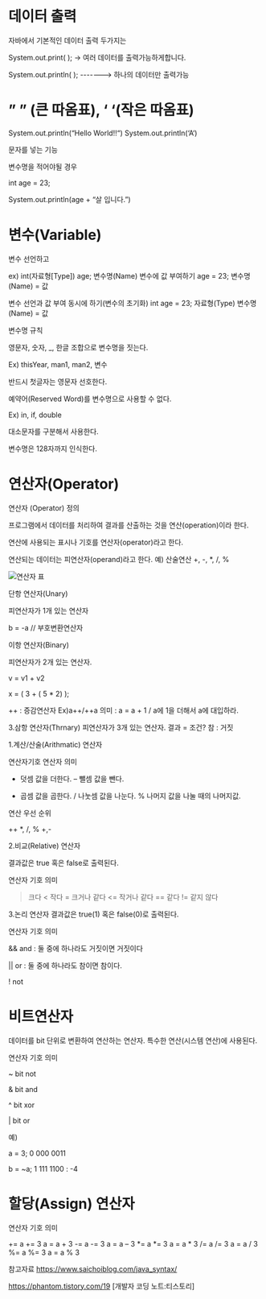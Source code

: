 데이터 출력
=====

자바에서 기본적인 데이터 출력 두가지는

System.out.print(         );  -> 여러 데이터를 출력가능하게합니다.

System.out.println(         );  -------> 하나의 데이터만 출력가능

”   ” (큰 따옴표), ‘   ‘(작은 따옴표)
==========

System.out.println(“Hello World!!“)
System.out.println(‘A‘)


문자를 넣는 기능

변수명을 적어야될 경우

int age = 23;

System.out.println(age + “살 입니다.”)

변수(Variable)
======

변수 선언하고 

ex) int(자료형[Type])  age; 변수명(Name)
변수에 값 부여하기
 age       =    23;
변수명(Name)  =    값


변수 선언과 값 부여 동시에 하기(변수의 초기화)
int age  =      23;
자료형(Type)   변수명(Name)  =   값

변수명 규칙

영문자, 숫자, _, 한글 조합으로 변수명을 짓는다.

Ex) thisYear, man1, man2, 변수

반드시 첫글자는 영문자 선호한다.

예약어(Reserved Word)를 변수명으로 사용할 수 없다.

Ex) in, if, double

대소문자를 구분해서 사용한다.

변수명은 128자까지 인식한다.

연산자(Operator)
=====

연산자 (Operator) 정의


프로그램에서 데이터를 처리하여 결과를 산출하는 것을 연산(operation)이라 한다.

연산에 사용되는 표시나 기호를 연산자(operator)라고 한다.

연산되는 데이터는 피연산자(operand)라고 한다. 예) 산술연산 +, -, *, /, %

![연산자 표](https://user-images.githubusercontent.com/100178951/183902378-450c4bd1-7806-407b-aa75-b74920d8cd06.jpg)




단항 연산자(Unary)

피연산자가 1개 있는 연산자

b = -a // 부호변환연산자


이항 연산자(Binary)

피연산자가 2개 있는 연산자.

v = v1 + v2

x = ( 3 + ( 5 * 2) );

++ : 증감연산자
Ex)a++/++a
의미 : a = a + 1 / a에 1을 더해서 a에 대입하라.

3.삼항 연산자(Thrnary)
피연산자가 3개 있는 연산자.
결과 = 조건? 참 : 거짓

1.계산/산술(Arithmatic) 연산자

연산자기호	연산자	의미

+	덧셈	값을 더한다.
–	뺄셈	값을 뺀다.
*	곱셈	값을 곱한다.
/	나눗셈	값을 나눈다.
%	나머지	값을 나눌 때의 나머지값.


연산 우선 순위

++  *, /, %  +,-

2.비교(Relative) 연산자

결과값은 true 혹은 false로 출력된다.

연산자 기호	의미

>	크다
<	작다
>=	크거나 같다
<=	작거나 같다
==	같다
!=	같지 않다

3.논리 연산자
결과값은 true(1) 혹은 false(0)로 출력된다.

연산자 기호	의미


&&	and  : 둘 중에 하나라도 거짓이면 거짓이다


||	or : 둘 중에 하나라도 참이면 참이다.


!	not





비트연산자
=====

데이터를 bit 단위로 변환하여 연산하는 연산자. 특수한 연산(시스템 연산)에 사용된다.

연산자 기호	의미

~	bit not

&	bit and

^	bit xor

|	bit or

예)

a = 3;  0 000 0011

b = ~a; 1 111 1100 : -4


할당(Assign) 연산자
===

연산자 기호	의미

+=	a += 3   a = a + 3
-=	a -= 3   a = a – 3
*=	a *= 3   a = a * 3
/=	a /= 3   a = a / 3
%=	a %= 3   a = a % 3



참고자료 https://www.saichoiblog.com/java_syntax/

https://phantom.tistory.com/19 [개발자 코딩 노트:티스토리]

